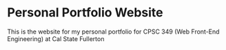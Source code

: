 # Personal Portfolio Website

This is the website for my personal portfolio for CPSC 349 (Web Front-End Engineering) at Cal State Fullerton
